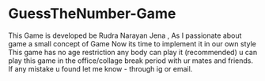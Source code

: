 # GuessTheNumber-Game
This Game is developed be Rudra Narayan Jena  , As I passionate about game a small concept
of Game Now its time to implement it in our own style 
This game has no age restriction any body can play it 
 (recommended) u can play this game in the office/collage break period with ur mates and friends. 
 If any mistake u found let me know - through ig or email.
